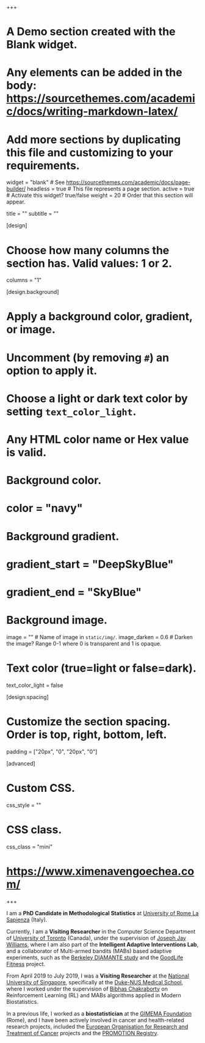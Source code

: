 +++
# A Demo section created with the Blank widget.
# Any elements can be added in the body: https://sourcethemes.com/academic/docs/writing-markdown-latex/
# Add more sections by duplicating this file and customizing to your requirements.

widget = "blank"  # See https://sourcethemes.com/academic/docs/page-builder/
headless = true  # This file represents a page section.
active = true # Activate this widget? true/false
weight = 20  # Order that this section will appear.

title = ""
subtitle = ""

[design]
  # Choose how many columns the section has. Valid values: 1 or 2.
  columns = "1"

[design.background]
  # Apply a background color, gradient, or image.
  #   Uncomment (by removing `#`) an option to apply it.
  #   Choose a light or dark text color by setting `text_color_light`.
  #   Any HTML color name or Hex value is valid.

  # Background color.
  # color = "navy"
  
  # Background gradient.
  # gradient_start = "DeepSkyBlue"
  # gradient_end = "SkyBlue"
  
  # Background image.
  image = ""  # Name of image in `static/img/`.
  image_darken = 0.6  # Darken the image? Range 0-1 where 0 is transparent and 1 is opaque.

  # Text color (true=light or false=dark).
  text_color_light = false

[design.spacing]
  # Customize the section spacing. Order is top, right, bottom, left.
  padding = ["20px", "0", "20px", "0"]

[advanced]
 # Custom CSS. 
 css_style = ""
 
 # CSS class.
 css_class = "mini"
 
 # https://www.ximenavengoechea.com/
+++


I am a **PhD Candidate in Methodological Statistics** at [University of Rome La Sapienza](https://www.uniroma1.it/en/) (Italy). 

Currently, I am a **Visiting Researcher** in the Computer Science Department of [University of Toronto](https://www.utoronto.ca/) (Canada), under the supervision of [Joseph Jay Williams](http://www.josephjaywilliams.com/), where I am also part of the **Intelligent Adaptive Interventions Lab**, and a collaborator of Multi-armed bandits (MABs) based adaptive experiments, such as the [Berkeley DIAMANTE study](https://dheal.berkeley.edu/current-projects/diamante) and the [GoodLife Fitness](www.goodlifefitness.com) project.

From April 2019 to July 2019, I was a **Visiting Researcher** at the [National University of Singapore](http://www.nus.edu.sg/), specifically at the [Duke-NUS Medical School](https://www.duke-nus.edu.sg/), where I worked under the supervision of [Bibhas Chakraborty](https://blog.nus.edu.sg/bibhas/) on Reinforcement Learning (RL) and MABs algorithms applied in Modern Biostatistics.

In a previous life, I worked as a **biostatistician** at the [GIMEMA Foundation](https://www.gimema.it/) (Rome), and I have been actively involved in cancer and health-related research projects, included the [European Organisation for Research and Treatment of Cancer](www.eortc.org) projects and the [PROMOTION Registry](http://promotion.gimema.it/).

